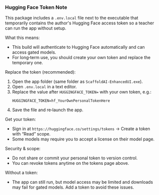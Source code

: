 ### Hugging Face Token Note

This package includes a `.env.local` file next to the executable that temporarily contains the author's Hugging Face access token so a teacher can run the app without setup.

What this means:
- This build will authenticate to Hugging Face automatically and can access gated models.
- For long‑term use, you should create your own token and replace the temporary one.

Replace the token (recommended):
1) Open the app folder (same folder as `ScaffoldAI-EnhancedUI.exe`).
2) Open `.env.local` in a text editor.
3) Replace the value after `HUGGINGFACE_TOKEN=` with your own token, e.g.:
   ```dotenv
   HUGGINGFACE_TOKEN=hf_YourOwnPersonalTokenHere
   ```
4) Save the file and re‑launch the app.

Get your token:
- Sign in at `https://huggingface.co/settings/tokens` → Create a token with “Read” scope.
- Some models may require you to accept a license on their model page.

Security & scope:
- Do not share or commit your personal token to version control.
- You can revoke tokens anytime on the tokens page above.

Without a token:
- The app can still run, but model access may be limited and downloads may fail for gated models. Add a token to avoid these issues.


